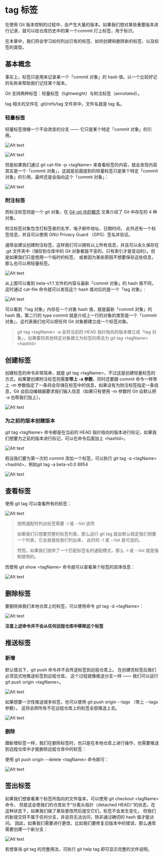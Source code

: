 # tag 标签

在使用 Git 版本控制的过程中，会产生大量的版本。如果我们想对某些重要版本进行记录，就可以给仓库历史中的某一个commit 打上标签，用于标识。

在本章中，我们将会学习如何列出已有的标签、如何创建和删除新的标签、以及标签的类型。

## 基本概念

事实上，标签只是用来记录某一个「commit 对象」的 hash 值，以一个比较好记的名称来帮助我们记住某个版本。

Git 支持两种标签：轻量标签（lightweight）与附注标签（annotated）。

tag 相关的文件在 .git/refs/tag 文件夹中，文件名就是 tag 名。

### 轻量标签

轻量标签很像一个不会改变的分支 —— 它只是某个特定「commit 对象」的引用。

![Alt text](./figures/08/01.png)

![Alt text](./figures/08/02.png)

但是如果我们通过 git cat-file -p \<tagName> 来查看标签的内容，就会发现内容其实是一个「commit 对象」，这就是前面提到的轻量标签只是某个特定「commit 对象」的引用，最终还是会指向这个「commit 对象」：

![Alt text](./figures/08/03.png)


### 附注标签

而标注标签则是一个 git 对象，在 [04-git 中的概念](./04-git%20中的概念.md) 文章介绍了 Git 中存在的 4 种对象。

附注标签对象包含打标签者的名字、电子邮件地址、日期时间， 此外还有一个标签信息，并且可以使用 GNU Privacy Guard （GPG）签名并验证。 

通常会建议创建附注标签，这样我们可以拥有以上所有信息，并且可以永久保存在 .git 文件夹中（储存到仓库中的 Git 对象都是不变的，只有索引才是变动的）。但是如果我们只是想用一个临时的标签， 或者因为某些原因不想要保存这些信息，那么也可以用轻量标签。


![Alt text](./figures/08/04.png)

从上图可以看到 beta-v1.1 文件的内容与最新「commit 对象」的 hash 值不同，这时通过 cat-file 命令就可以发现这个 hash 值对应的是一个「tag 对象」:

![Alt text](./figures/08/05.png)

可以看到「tag 对象」内存在一个对象 hash 值，就是最新「commit 对象」的 hash 值，第二行的 type commit 就是介绍上一行的对象的类型是一个「commit 对象」，这代表我们也可以把任何 Git 对象都建立成一个标签对象。

> git tag \<tagName> -a 会将当前的 HEAD 指针指向的版本建立成「tag 对象」，如果要将其他特定对象建立为标签的用法为 git tag \<tagName> \<hashId>

## 创建标签

创建标签的命令非常简单，就是 git tag \<tagName>，不过这是创建轻量标签的方式，如果要创建附注标签则需要**带上 -a 参数**，同时还要跟 commit 命令一样带上 -m 参数指定了一条将会存储在标签中的信息，如果没有为附注标签指定一条信息，Git 会启动编辑器要求我们输入信息（如果只有使用 -m 参数时 Git 会默认把 -a 也帮我们加上）。

![Alt text](./figures/08/06.png)

### 为之前的版本创建版本

git tag \<tagName> 命令都是在当前的 HEAD 指针指向的版本进行标记，如果我们想要为之前的版本进行标记，可以在命令后面加上 \<hashId>。

![Alt text](./figures/08/07.png)

假设我们要为第一次的 commit 添加一个标签，可以执行 git tag -a \<tagName> \<hashId>，例如git tag -a beta-v0.0 8954


![Alt text](./figures/08/08.png)

## 查看标签

使用 git tag 可以查看所有的标签：

![Alt text](./figures/08/09.png)

> 按照通配符列出标签需要 -l 或 --list 选项
> 
> 如果我们只想要完整的标签列表，那么运行 git tag 就会默认假定我们想要一个列表，它会直接给我们列出来， 此时的 -l 或 --list 是可选的。
> 
> 然而，如果我们提供了一个匹配标签名的通配模式，那么 -l 或 --list 就是强制使用的。

而使用 git show \<tagName> 命令就可以查看某个标签的具体信息：

![Alt text](./figures/08/10.png)

## 删除标签

要删除掉我们本地仓库上的标签，可以使用命令 git tag -d \<tagName>：

![Alt text](./figures/08/11.png)

**注意上述命令并不会从任何远程仓库中移除这个标签**


## 推送标签

### 新增

默认情况下，git push 命令并不会传送标签到远程仓库上。 在创建完标签后我们必须显式地推送标签到远程仓库。 这个过程就像推送分支一样 —— 我们可以运行 git push origin \<tagName>。

![Alt text](./figures/08/12.png)

如果想要一次性推送很多标签，也可以使用 git push origin --tags （带上 --tags 参数）。 这将会把所有不在远程仓库上的标签全部推送上去。

![Alt text](./figures/08/13.png)


### 删除

跟新增标签一样，我们在删除标签时，也只是在本地仓库上进行操作，也需要推送到远程仓库中才能删除远程仓库中的标签：

使用 git push origin --delete \<tagName> 命令即可：

![Alt text](./figures/08/14.png)

## 签出标签

如果我们想查看某个标签所指向的文件版本，可以使用 git checkout \<tagName> 命令， 但是这会使我们的仓库处于“分离头指针（detached HEAD）”的状态，在这种状态下，如果我们做了某些更改然后提交它们，标签不会发生变化， 但我们的新提交将不属于任何分支，并且将无法访问，除非通过确切的 hash 值才能访问。 因此，如果我们需要进行更改，比如我们要修复旧版本中的错误，那么通常需要创建一个新分支：

![Alt text](./figures/08/15.png)

若想查询 git tag 的完整用法，可执行 git help tag 即可显示完整的文件说明。
